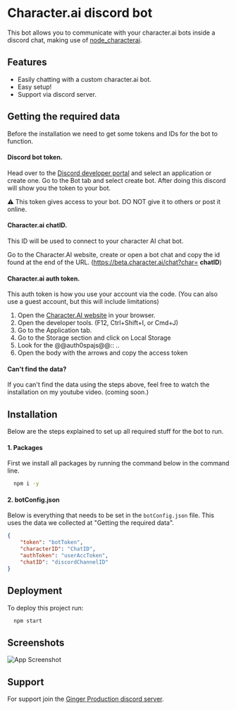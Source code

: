 # Character.ai discord bot

This bot allows you to communicate with your character.ai bots inside a discord chat, making use of [node_characterai](https://github.com/realcoloride/node_characterai).

## Features

- Easily chatting with a custom character.ai bot.
- Easy setup!
- Support via discord server.


## Getting the required data
Before the installation we need to get some tokens and IDs for the bot to function.

#### Discord bot token.
Head over to the [Discord developer portal](https://discord.com/developers/applications) and select an application or create one. Go to the Bot tab and select create bot. After doing this discord will show you the token to your bot.

⚠ This token gives access to your bot. DO NOT give it to others or post it online.

#### Character.ai chatID.
This ID will be used to connect to your character AI chat bot. 

Go to the Character.AI website, create or open a bot chat and copy the id found at the end of the URL. (https://beta.character.ai/chat?char= **chatID**)

#### Character.ai auth token.
This auth token is how you use your account via the code. (You can also use a guest account, but this will include limitations)

1. Open the [Character.AI website](https://beta.character.ai) in your browser.
2. Open the developer tools. (F12, Ctrl+Shift+I, or Cmd+J)
3. Go to the Application tab.
4. Go to the Storage section and click on Local Storage
5. Look for the @@auth0spajs@@:: .. 
6. Open the body with the arrows and copy the access token

#### Can't find the data?
If you can't find the data using the steps above, feel free to watch the installation on my youtube video. (coming soon.)

## Installation

Below are the steps explained to set up all required stuff for the bot to run.

#### 1. Packages
First we install all packages by running the command below in the command line.
```bash
  npm i -y
```

#### 2. botConfig.json
Below is everything that needs to be set in the `botConfig.json` file. This uses the data we collected at "Getting the required data".
```json
{
    "token": "botToken",
    "characterID": "ChatID",
    "authToken": "userAccToken",
    "chatID": "discordChannelID"
}
```
## Deployment

To deploy this project run:

```bash
  npm start
```


## Screenshots

![App Screenshot](https://i.imgur.com/mCjH1Kw.png)



## Support

For support join the [Ginger Production discord server](https://discord.gg/8KxqWAKCPe). 

